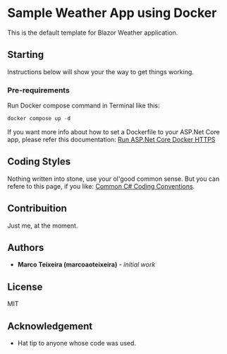 # Sample Weather App using Docker

This is the default template for Blazor Weather application.

## Starting

Instructions below will show your the way to get things working.

### Pre-requirements

Run Docker compose command in Terminal like this:

```powershell
docker compose up -d
```

If you want more info about how to set a Dockerfile to your ASP.Net Core app,
please refer this documentation: [Run ASP.Net Core Docker HTTPS](https://github.com/dotnet/dotnet-docker/blob/main/samples/run-aspnetcore-https-development.md)

## Coding Styles

Nothing written into stone, use your ol'good common sense. But you can refere
to this page, if you like: [Common C# Coding Conventions](https://learn.microsoft.com/en-us/dotnet/csharp/fundamentals/coding-style/coding-conventions).

## Contribuition

Just me, at the moment.

## Authors

- **Marco Teixeira (marcoaoteixeira)** - _initial work_

## License

MIT

## Acknowledgement

- Hat tip to anyone whose code was used.
